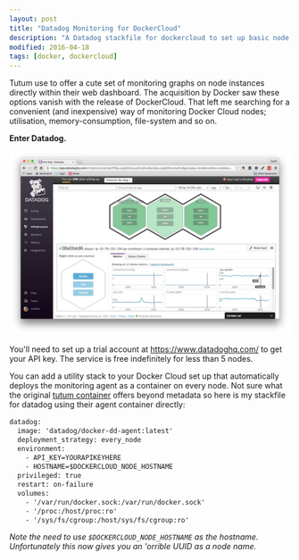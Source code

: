 ```yaml
---
layout: post
title: "Datadog Monitoring for DockerCloud"
description: "A Datadog stackfile for dockercloud to set up basic node and service monitoring."
modified: 2016-04-18
tags: [docker, dockercloud]
---
```



Tutum use to offer a cute set of monitoring graphs on node instances directly within their web dashboard.  The acquisition by Docker saw these options vanish with the release of DockerCloud. That left me searching for a convenient (and inexpensive) way of monitoring Docker Cloud nodes; utilisation, memory-consumption, file-system and so on. 

**Enter Datadog.**

![Datadog Dashboard](/images/posts/datadog-monitoring.jpg)

You'll need to set up a trial account at https://www.datadoghq.com/ to get your API key. The service is free indefinitely for less than 5 nodes.

You can add a utility stack to your Docker Cloud set up that automatically deploys the monitoring agent as a container on every node. Not sure what the original [tutum container](https://github.com/tutumcloud/datadog-agent) offers beyond metadata so here is my stackfile for datadog using their agent container directly:

```
datadog:
  image: 'datadog/docker-dd-agent:latest'
  deployment_strategy: every_node
  environment:
    - API_KEY=YOURAPIKEYHERE
    - HOSTNAME=$DOCKERCLOUD_NODE_HOSTNAME
  privileged: true
  restart: on-failure
  volumes:
    - '/var/run/docker.sock:/var/run/docker.sock'
    - '/proc:/host/proc:ro'
    - '/sys/fs/cgroup:/host/sys/fs/cgroup:ro'
```

_Note the need to use `$DOCKERCLOUD_NODE_HOSTNAME` as the hostname. Unfortunately this now gives you an 'orrible UUID as a node name._

